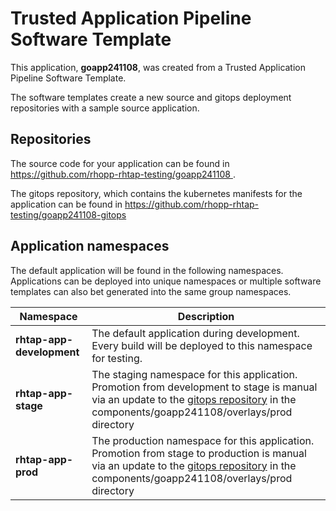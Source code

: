 # Trusted Application Pipeline Software Template

This application, **goapp241108**, was created from a Trusted Application Pipeline Software Template.

The software templates create a new source and gitops deployment repositories with a sample source application. 

## Repositories

The source code for your application can be found in [https://github.com/rhopp-rhtap-testing/goapp241108 ](https://github.com/rhopp-rhtap-testing/goapp241108 ).
 
The gitops repository, which contains the kubernetes manifests for the application can be found in 
[https://github.com/rhopp-rhtap-testing/goapp241108-gitops ](https://github.com/rhopp-rhtap-testing/goapp241108-gitops ) 

## Application namespaces 

The default application will be found in the following namespaces. Applications can be deployed into unique namespaces or multiple software templates can also bet generated into the same group namespaces.  

|  Namespace   |  Description   |  
| -------- | -------- |   
| **rhtap-app-development** | The default application during development. Every build will be deployed to this namespace for testing. | 
| **rhtap-app-stage** | The staging namespace for this application. Promotion from development to stage is manual via an update to the [gitops repository](https://github.com/rhopp-rhtap-testing/goapp241108-gitops ) in the components/goapp241108/overlays/prod directory |  
| **rhtap-app-prod** | The production namespace for this application. Promotion from stage to production is manual via an update to the [gitops repository](https://github.com/rhopp-rhtap-testing/goapp241108-gitops ) in the components/goapp241108/overlays/prod directory | 